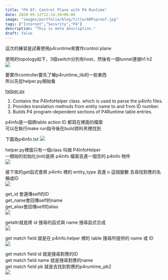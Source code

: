 ```yaml
---
title: "P4 07: Control Plane with P4 Runtime"
date: 2020-05-12T12:14:34+06:00
image: "images/portfolio/blog/title/ARPsproof.jpg"
tags: ["Internet","Security","P4"]
description: "This is meta description."
draft: false
---
```


這次的練習是試著使用p4runtime來實作control plane

使用的topology如下，3個switch分別有host，然後有一個tunnel連接h1 h2<br>
![](https://imgur.com/piG5DF0l.jpg)

要實作controller要先了解p4runtime_lib的一些東西<br>
所以先從helper.py開始看

<u>helper.py</u>
1. Contains the P4InfoHelper class. which is used to parse the p4info files.
2. Provides translation methods from entity name to and from ID number.
3. Builds P4 program-dependent sections of P4Runtime table entries.

p4info是一個將table action ID 都寫在裡面的檔案<br>
可以在執行make run指令後在build資料夾裡找到

下圖為p4info.txt
![](https://imgur.com/AgZ8KTBl.jpg)

helper.py裡面只有一個class 叫做 P4InfoHelper<br>
一開始的初始化(init)是將 p4info 檔案丟進一個空的 p4info 物件<br>
![](https://imgur.com/JrrXVWJl.jpg)

接下來的get函式會將 p4info 裡的 entity_type 丟進 o 這個變數 去尋找對應的名稱或ID<br>
![](https://imgur.com/wGavevtl.jpg)

get_id 會還傳self的ID<br>
get_name會回傳self的name<br>
get_alias會回傳self的alias<br>
![](https://imgur.com/783KiCKl.jpg)

getattr就是將 id 搜尋的函式與 name 搜尋函式合成<br>
![](https://imgur.com/UQprW2el.jpg)

get match field 就是在 p4info.helper 裡的 table 搜尋所提供的 name 或 ID<br>
![](https://imgur.com/QBayByPl.jpg)

get match field id 就是搜尋對應的ID<br>
get match field name 就是搜尋對應的name<br>
get match field pb 就是去找到對應的p4runtime_pb2<br>
![](https://imgur.com/CaT8l3Ul.jpg)